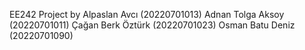 EE242 Project by
Alpaslan Avcı (20220701013)
Adnan Tolga Aksoy (20220701011)
Çağan Berk Öztürk (20220701023)
Osman Batu Deniz (20220701090)
